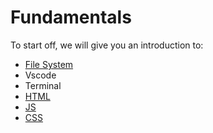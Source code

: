 # Fundamentals

To start off, we will give you an introduction to:

- [File System](program/frontend/filesystem.md)
- Vscode
- Terminal
- [HTML](program/frontend/html.md)
- [JS](program/frontend/js/index.md)
- [CSS](program/frontend/css.md)